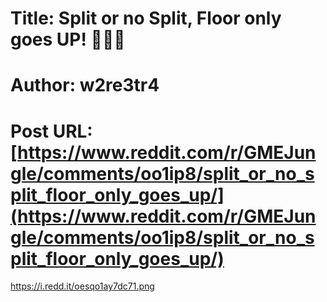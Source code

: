 # Title: Split or no Split, Floor only goes UP! 🚀🚀🚀
# Author: w2re3tr4
# Post URL: [https://www.reddit.com/r/GMEJungle/comments/oo1ip8/split_or_no_split_floor_only_goes_up/](https://www.reddit.com/r/GMEJungle/comments/oo1ip8/split_or_no_split_floor_only_goes_up/)


https://i.redd.it/oesqo1ay7dc71.png